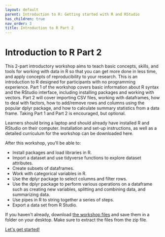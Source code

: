 ```yaml
---
layout: default
parent: Introduction to R: Getting started with R and RStudio
has_children: true
nav_order: 3
title: Introduction to R Part 2
---
```


# Introduction to R Part 2 

This 2-part introductory workshop aims to teach basic concepts, skills, and tools for working with data in R so that you can get more done in less time, and apply concepts of reproducibility to your research. This is an introduction to R designed for participants with no programming experience. Part 1 of the workshop covers basic information about R syntax and the RStudio interface, including installing packages and working with vectors. Part 2 will cover importing CSV files, working with dataframes, how to deal with factors, how to add/remove rows and columns using the popular dplyr package, and how to calculate summary statistics from a data frame. Taking Part 1 and Part 2 is encouraged, but optional.

Learners should bring a laptop and should already have installed R and RStudio on their computer. Installation and set-up instructions, as well as a detailed curriculum for the workshop can be downloaded here.

After this workshop, you'll be able to:

* Install packages and load libraries in R.
* Import a dataset and use tidyverse functions to explore dataset attributes.
* Create subsets of dataframes.
* Work with categorical variables in R.
* Use the dplyr package to select columns and filter rows.
* Use the dplyr package to perform various operations on a dataframe such as creating new variables, splitting and combining data, and summarizing data.
* Use pipes in R to string together a series of steps.
* Export a data set from R Studio.


If you haven't already, download [the workshop files]() and save them in a folder on your desktop. Make sure to extract the files from the zip file.


[Let's get started!]()
